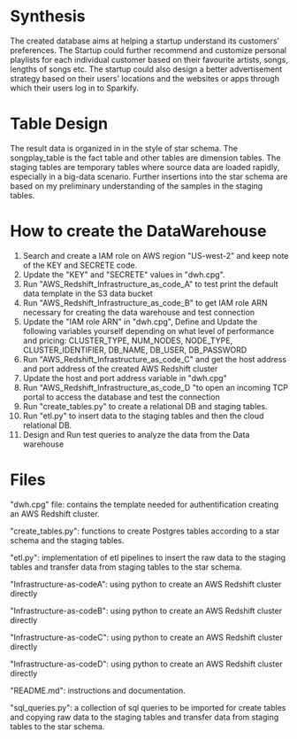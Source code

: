 # Synthesis

The created database aims at helping a startup understand its customers' preferences. 
The Startup could further recommend and customize personal playlists for each individual 
customer based on their favourite artists, songs, lengths of songs etc.
The startup could also design a better advertisement strategy based on their users' 
locations and the websites or apps through which their users log in to Sparkify.

# Table Design

The result data is organized in in the style of star schema. 
The songplay_table is the fact table and other tables are dimension tables.
The staging tables are temporary tables where source data are loaded rapidly, 
especially in a big-data scenario. Further insertions into the star schema are based on
my preliminary understanding of the samples in the staging tables.

# How to create the DataWarehouse

1. Search and create a IAM role on AWS region "US-west-2" and keep note of the KEY and SECRETE code.
2. Update the "KEY" and "SECRETE" values in "dwh.cpg".
3. Run "AWS_Redshift_Infrastructure_as_code_A" to test print the default data template in the S3 data bucket
4. Run "AWS_Redshift_Infrastructure_as_code_B" to get IAM role ARN necessary for creating the data warehouse and test connection
5. Update the "IAM role ARN" in "dwh.cpg", Define and Update the following variables yourself depending on what level of performance and pricing: CLUSTER_TYPE, NUM_NODES, NODE_TYPE, CLUSTER_IDENTIFIER, DB_NAME, DB_USER, DB_PASSWORD
6. Run "AWS_Redshift_Infrastructure_as_code_C"  and get the host address and port address of the created AWS Redshift cluster
7. Update the host and port address variable in "dwh.cpg"
8. Run "AWS_Redshift_Infrastructure_as_code_D "to open an incoming TCP portal to access the database and test the connection
9. Run "create_tables.py" to create a relational DB and staging tables.
10. Run "etl.py" to insert data to the staging tables and then the cloud relational DB.
11. Design and Run test queries to analyze the data from the Data warehouse

# Files

"dwh.cpg" file: contains the template needed for authentification creating
an AWS Redshift cluster.

"create_tables.py": functions to create Postgres tables according to a star schema 
and the staging tables.

"etl.py": implementation of etl pipelines to insert the raw data to the staging tables and 
transfer data from staging tables to the star schema.

"Infrastructure-as-codeA": using python to create an AWS Redshift cluster directly

"Infrastructure-as-codeB": using python to create an AWS Redshift cluster directly

"Infrastructure-as-codeC": using python to create an AWS Redshift cluster directly

"Infrastructure-as-codeD": using python to create an AWS Redshift cluster directly

"README.md": instructions and documentation.

"sql_queries.py": a collection of sql queries to be imported for create tables and copying
raw data to the staging tables and transfer data from staging tables to the star schema.

